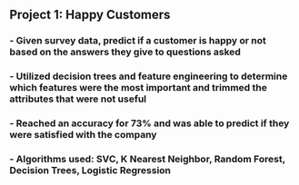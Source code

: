 ## Project 1: Happy Customers 
### - Given survey data, predict if a customer is happy or not based on the answers they give to questions asked
### - Utilized decision trees and feature engineering to determine which features were the most important and trimmed the attributes that were not useful
### - Reached an accuracy for 73% and was able to predict if they were satisfied with the company
### - Algorithms used: SVC, K Nearest Neighbor, Random Forest, Decision Trees, Logistic Regression
